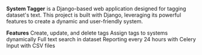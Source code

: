 **System Tagger** is a Django-based web application designed for tagging dataset's text. This project is built with Django,
leveraging its powerful features to create a dynamic and user-friendly system.

**Features**
Create, update, and delete tags
Assign tags to systems dynamically
Full text search in dataset
Reporting every 24 hours with Celery
Input with CSV files
